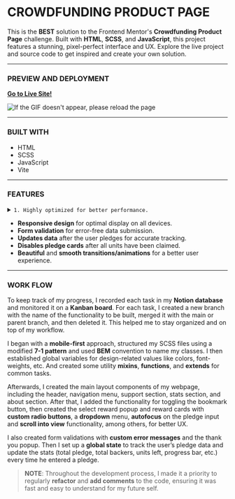 # CROWDFUNDING PRODUCT PAGE

This is the **BEST** solution to the Frontend Mentor's **Crowdfunding Product Page** challenge. Built with **HTML**, **SCSS**, and **JavaScript**, this project features a stunning, pixel-perfect interface and UX. Explore the live project and source code to get inspired and create your own solution.

---

### PREVIEW AND DEPLOYMENT

**[Go to Live Site!](https://fem-crowdfunding-product-page.netlify.app/)**

![If the GIF doesn't appear, please reload the page](https://res.cloudinary.com/docbyxdd1/image/upload/v1677390489/projects/Github/crowfunding-product-page/final-preview.gif)

---

### BUILT WITH

- HTML
- SCSS
- JavaScript
- Vite

---

### FEATURES

<details>
  <summary><code>1. Highly optimized for better performance.</code></summary>
  
  ####
  
  - Bundled and minified HTML, SCSS, and JS files for faster load times
  - Optimized images to reduce file size without sacrificing quality
  - Local fonts used to reduce loading time and improve page speed
  - Preloading of fonts and resources to improve perceived performance and reduce latency
  
  ####
  
  ![If the GIF doesn't appear, please reload the page](https://res.cloudinary.com/docbyxdd1/image/upload/v1677390864/projects/Github/crowfunding-product-page/speed_ztmqub.gif)
  
  ---
  
</details>

- **Responsive design** for optimal display on all devices.
- **Form validation** for error-free data submission.
- **Updates data** after the user pledges for accurate tracking.
- **Disables pledge cards** after all units have been claimed.
- **Beautiful** and **smooth transitions/animations** for a better user experience.

---

### WORK FLOW

To keep track of my progress, I recorded each task in my **Notion database** and monitored it on a **Kanban board**. For each task, I created a new branch with the name of the functionality to be built, merged it with the main or parent branch, and then deleted it. This helped me to stay organized and on top of my workflow.

I began with a **mobile-first** approach, structured my SCSS files using a modified **7-1 pattern** and used **BEM** convention to name my classes. I then established global variables for design-related values like colors, font-weights, etc. And created some utility **mixins**, **functions**, and **extends** for common tasks.

Afterwards, I created the main layout components of my webpage, including the header, navigation menu, support section, stats section, and about section. After that, I added the functionality for toggling the bookmark button, then created the select reward popup and reward cards with **custom radio buttons**, a **dropdown** menu, **autofocus** on the pledge input and **scroll into view** functionality, among others, for better UX.

I also created form validations with **custom error messages** and the thank you popup. Then I set up a **global state** to track the user’s pledge data and update the stats (total pledge, total backers, units left, progress bar, etc.) every time he entered a pledge.

> **NOTE**: Throughout the development process, I made it a priority to regularly **refactor** and **add comments** to the code, ensuring it was fast and easy to understand for my future self.
